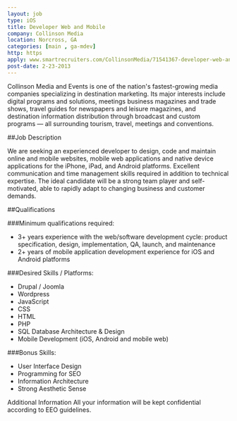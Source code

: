 ```yaml
---
layout: job
type: iOS
title: Developer Web and Mobile
company: Collinson Media
location: Norcross, GA
categories: [main , ga-mdev]
http: https
apply: www.smartrecruiters.com/CollinsonMedia/71541367-developer-web-and-mobile
post-date: 2-23-2013
---
```


Collinson Media and Events is one of the nation's fastest-growing media companies specializing in destination marketing. Its major interests include digital programs and solutions, meetings business magazines and trade shows, travel guides for newspapers and leisure magazines, and destination information distribution through broadcast and custom programs — all surrounding tourism, travel, meetings and conventions.

##Job Description

We are seeking an experienced developer to design, code and maintain online and mobile websites, mobile web applications and native device applications for the iPhone, iPad, and Android platforms.  Excellent communication and time management skills required in addition to technical expertise.  The ideal candidate will be a strong team player and self-motivated, able to rapidly adapt to changing business and customer demands.

##Qualifications

###Minimum qualifications required:

* 3+ years experience with the web/software development cycle: product specification, design, implementation, QA, launch, and maintenance
* 2+ years of mobile application development experience for iOS and Android platforms 

 
###Desired Skills / Platforms:

* Drupal / Joomla
* Wordpress
* JavaScript
* CSS
* HTML
* PHP
* SQL Database Architecture & Design
* Mobile Development (iOS, Android and mobile web)

 
###Bonus Skills:

* User Interface Design
* Programming for SEO
* Information Architecture
* Strong Aesthetic Sense

Additional Information All your information will be kept confidential according to EEO guidelines. 
